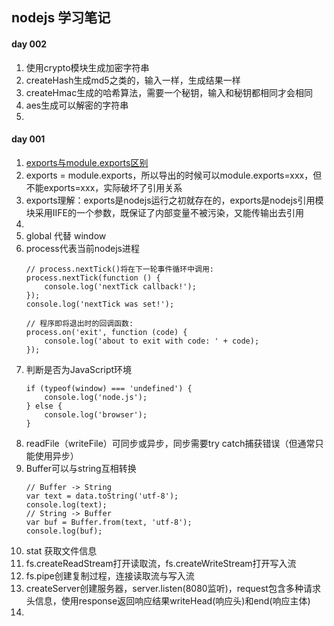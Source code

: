 ## nodejs 学习笔记
#### day 002
1. 使用crypto模块生成加密字符串
1. createHash生成md5之类的，输入一样，生成结果一样
1. createHmac生成的哈希算法，需要一个秘钥，输入和秘钥都相同才会相同
1. aes生成可以解密的字符串
1. 

#### day 001
1. [exports与module.exports区别](https://www.cnblogs.com/fayin/p/6831071.html)
1. exports = module.exports，所以导出的时候可以module.exports=xxx，但不能exports=xxx，实际破坏了引用关系
1. exports理解：exports是nodejs运行之初就存在的，exports是nodejs引用模块采用IIFE的一个参数，既保证了内部变量不被污染，又能传输出去引用
1. 
1. global 代替 window
1. process代表当前nodejs进程
    ```
    // process.nextTick()将在下一轮事件循环中调用:
    process.nextTick(function () {
        console.log('nextTick callback!');
    });
    console.log('nextTick was set!');
    
    // 程序即将退出时的回调函数:
    process.on('exit', function (code) {
        console.log('about to exit with code: ' + code);
    });
    ```
1. 判断是否为JavaScript环境
    ```
    if (typeof(window) === 'undefined') {
        console.log('node.js');
    } else {
        console.log('browser');
    }
    ```
1. readFile（writeFile）可同步或异步，同步需要try catch捕获错误（但通常只能使用异步）
1. Buffer可以与string互相转换
    ```$xslt
    // Buffer -> String
    var text = data.toString('utf-8');
    console.log(text);
    // String -> Buffer
    var buf = Buffer.from(text, 'utf-8');
    console.log(buf);
    ```
1. stat 获取文件信息
1. fs.createReadStream打开读取流，fs.createWriteStream打开写入流
1. fs.pipe创建复制过程，连接读取流与写入流
1. createServer创建服务器，server.listen(8080监听)，request包含多种请求头信息，使用response返回响应结果writeHead(响应头)和end(响应主体)
1. 
